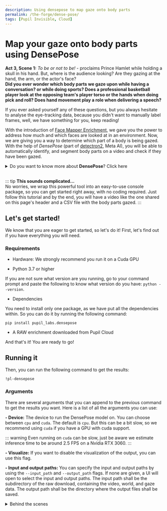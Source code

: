 ```yaml
---
description: Using densepose to map gaze onto body parts
permalink: /the-forge/dense-pose/
tags: [Pupil Invisible, Cloud]
---
```

# Map your gaze onto body parts using DensePose
<TagLinks />
<Youtube src="90nYSMqUXIE"/>

**Act 3, Scene 1:**  *To be or not to be!* - proclaims Prince Hamlet while holding a skull in his hand. But, where is the audience looking? Are they gazing at the hand, the arm, or the actor's face?<br>
**Did you ever wonder which body parts we gaze upon while having a conversation? or while doing sports? Does a professional basketball player look at the opposing team's player torso or the hands when doing pick and roll? Does hand movement play a role when delivering a speech?** 

If you ever asked yourself any of these questions, but you always hesitate to analyse the eye-tracking data, because you didn't want to manually label frames, well, we have something for you, keep reading! 

With the introduction of [Face Mapper Enrichment](/invisible/explainers/enrichments/face-mapper), we gave you the power to address how much and which faces are looked at in an environment. Now, we are giving you a way to determine which part of a body is being gazed. With the help of *DensePose* (part of [detectron2](https://ai.facebook.com/tools/detectron2/), Meta AI), you will be able to automatically identify, and segment body parts on a video and check if they have been gazed.

<details>
    <summary>Do you want to know more about <b>DensePose</b>? Click here</summary>
<!-- This is collapsed   -->
<h3>What is <b>DensePose</b>?</h3><br>
    DensePose is a method for dense human pose estimation and dense human body part segmentation. It is based on the Mask R-CNN architecture and is trained on the COCO dataset. DensePose is now a part of Detectron2's framework. You can read all the details in their paper <a href="https://arxiv.org/abs/1802.00434">DensePose: Dense Human Pose Estimation In The Wild.</a>
</details>
<br>

::: tip
<b>This sounds complicated...</b><br>
No worries, we wrap this powerful tool into an easy-to-use console package, so you can get started right away, with no coding required. Just follow this tutorial and by the end, you will have a video like the one shared on this page's header and a CSV file with the body parts gazed.
:::

## Let's get started!
We know that you are eager to get started, so let's do it! First, let's find out if you have everything you will need.

### Requirements
- Hardware: We strongly recommend you run it on a Cuda GPU 

- Python 3.7 or higher

If you are not sure what version are you running, go to your command prompt and paste the following to know what version do you have: `python --version`.

- Dependencies

You need to install only one package, as we have put all the dependencies within. So you can do it by running the following command:

`pip install pupil_labs.densepose`

- A RAW enrichment downloaded from Pupil Cloud

And that's it! You are ready to go!

## Running it
Then, you can run the following command to get the results:

`!pl-densepose`

### Arguments
There are several arguments that you can append to the previous command to get the results you want. Here is a list of all the arguments you can use:

**- Device:**
The device to run the DensePose model on. You can choose between `cpu` and `cuda`. The default is `cpu`. But this can be a bit slow, so we recommend using `cuda` if you have a GPU with cuda support.

::: warning
Even running on `cuda` can be slow, just be aware we estimate inference time to be around 2.5 FPS on a Nvidia RTX 3060.
:::

**- Visualize:**
If you want to disable the visualization of the output, you can use this flag. 

**- Input and output paths:**
You can specify the input and output paths by using the `--input_path` and `--output_path` flags. If none are given, a UI will open to select the input and output paths. The input path shall be the subdirectory of the raw download, containing the video, world, and gaze data. The output path shall be the directory where the output files shall be saved.


<details>
<summary>Behind the scenes</summary>
<!-- This is collapsed   -->
<br>
Which model is used? 
</details>

